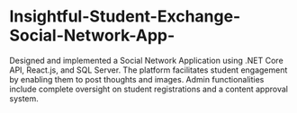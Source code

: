 # Insightful-Student-Exchange-Social-Network-App-
Designed and implemented a Social Network Application using .NET Core API, React.js, and SQL Server. The platform facilitates student engagement by enabling them to post thoughts and images. Admin functionalities include complete oversight on student registrations and a content approval system.
